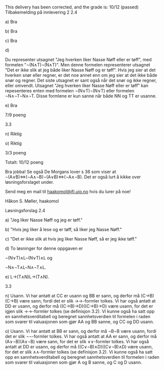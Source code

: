 This delivery has been corrected, and the grade is: 10/12 (passed)
Tilbakemelding på innlevering 2
2.4

a) Bra

b) Bra

c) Bra

d)

Du representer utsagnet "Jeg hverken liker Nasse Nøff eller er tøff", med formelen "¬(N∧T)¬(N∧T)". Men denne formelen representerer utsagnet "Det er ikke slik at jeg både liker Nasse Nøff og er tøff". Hvis jeg sier at det hverken snør eller regner, er det noe annet enn om jeg sier at det ikke både snør og regner. Det siste utsagnet er sant også når det snør og ikke regner, eller omvendt. Utsagnet "Jeg hverken liker Nasse Nøff eller er tøff" kan repesenteres enten med formelen ¬(N∨T)¬(N∨T) eller formelen ¬N∧¬T¬N∧¬T. Disse formlene er kun sanne når både NN og TT er usanne.

e) Bra

7/9 poeng

3.3

n) Riktig

o) Riktig

3/3 poeng

Totalt: 10/12 poeng

Bra jobba! Se også De Morgans lover s 36 som viser at ¬(A∨B)⇔(¬A∧¬B)¬(A∨B)⇔(¬A∧¬B). Det er også lurt å kikke over løsningsforslaget under.

Send meg en mail til haakomol@ifi.uio.no hvis du lurer på noe!

Håkon S. Møller, haakomol

Løsningsforslag
2.4

a) "Jeg liker Nasse Nøff og jeg er tøff."

b) "Hvis jeg liker å lese og er tøff, så liker jeg Nasse Nøff."

c) "Det er ikke slik at hvis jeg liker Nasse Nøff, så er jeg ikke tøff."

d) To løsninger for denne oppgaven er

¬(N∨T)∧L¬(N∨T)∧L og

¬N∧¬T∧L¬N∧¬T∧L.

e) L→(T∧N)L→(T∧N).

3.3

n) Usann. Vi har antatt at CC er usann og BB er sann, og derfor må (C→B)(C→B) være sann, fordi det er slik →→-formler tolkes. Vi har også antatt at DD er usann, og derfor må ((C→B)→D)((C→B)→D) være usann, for det er igjen slik →→-formler tolkes (se definisjon 3.2). Vi kunne også ha satt opp en sannhetsverditabell og beregnet sannhetsverdien til formelen i raden som svarer til valuasjonen som gjør AA og BB sanne, og CC og DD usann.

o) Usann. Vi har antatt at BB er sann, og derfor må ¬B¬B være usann, fordi det er slik ¬¬-formler tolkes. Vi har også antatt at AA er sann, og derfor må (A∨¬B)(A∨¬B) være sann, for det er slik ∨∨-formler tolkes. Vi har også antatt at DD er usann, og derfor må ((C∨¬B)∧D)((C∨¬B)∧D) være usann, for det er slik ∧∧-formler tolkes (se definisjon 3.2). Vi kunne også ha satt opp en sannhetsverditabell og beregnet sannhetsverdien til formelen i raden som svarer til valuasjonen som gjør A og B sanne, og C og D usann.